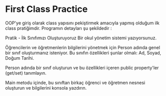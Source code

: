 # First Class Practice

OOP'ye giriş olarak class yapısını pekiştirmek amacıyla yapmış olduğum ilk class pratiğimdir. Programın detayları şu şekildedir :



Pratik - İlk Sınıfımızı Oluşturuyoruz
Bir okul yönetim sistemi yazıyorsunuz.

 Öğrencilerin ve öğretmenlerin bilgilerini yönetmek için Person adında genel bir sınıf oluşturmanız isteniyor. Bu sınıfın özellikleri şunlar olmalı: Ad, Soyad, Doğum Tarihi.

Person adında bir sınıf oluşturun ve bu özellikleri içeren public property'ler (get/set) tanımlayın.

Main metodu içinde, bu sınıftan birkaç öğrenci ve öğretmen nesnesi oluşturun ve bilgilerini konsola yazdırın.
